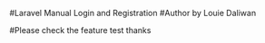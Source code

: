 #Laravel Manual Login and Registration
#Author by Louie Daliwan

#Please check the feature test thanks
